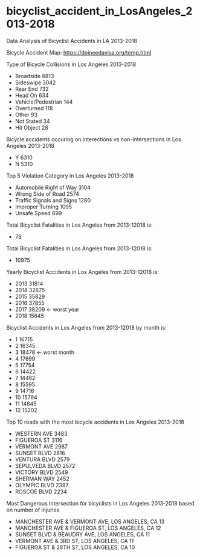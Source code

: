 # bicyclist_accident_in_LosAngeles_2013-2018
Data Analysis of Bicyclist Accidents in LA 2013-2018

Bicycle Accident Map:
https://doineedavisa.org/temp.html


Type of Bicycle Collisions in Los Angeles 2013-2018
- Broadside             6813
- Sideswipe             3042
- Rear End               732
- Head On                634
- Vehicle/Pedestrian     144
- Overturned             118
- Other                   93
- Not Stated              34
- Hit Object              28

Bicycle accidents occuring on interections vs non-intersections in Los Angeles 2013-2018
- Y    6310
- N    5310

Top 5 Violation Category in Los Angeles 2013-2018
- Automobile Right of Way                                        3104
- Wrong Side of Road                                             2574
- Traffic Signals and Signs                                      1280
- Improper Turning                                               1095
- Unsafe Speed                                                    699


Total Bicyclist Fatalities in Los Angeles from 2013-12018 is: 
* 78

Total Bicyclist Fatalities in Los Angeles from 2013-12018 is: 
* 10975

Yearly Bicyclist Accidents in Los Angeles from 2013-12018 is: 
- 2013    31814
- 2014    32675
- 2015    35829
- 2016    37855
- 2017    38209 <- worst year
- 2018    15645

Bicyclist Accidents in Los Angeles from 2013-12018 by month is: 
- 1     16715
- 2     16345
- 3     18478 <- worst month
- 4     17699
- 5     17754
- 6     14422
- 7     14462
- 8     15595
- 9     14716
- 10    15794
- 11    14845
- 12    15202

Top 10 roads with the most bicycle accidents in Los Angeles 2013-2018
- WESTERN AVE       3483
- FIGUEROA ST       3116
- VERMONT AVE       2987
- SUNSET BLVD       2816
- VENTURA BLVD      2579
- SEPULVEDA BLVD    2572
- VICTORY BLVD      2549
- SHERMAN WAY       2452
- OLYMPIC BLVD      2387
- ROSCOE BLVD       2234

Most Dangerous Intersection for bicyclists in Los Angeles 2013-2018 based on number of injuries
- MANCHESTER AVE & VERMONT AVE, LOS ANGELES, CA    13
- MANCHESTER AVE & FIGUEROA ST, LOS ANGELES, CA    12
- SUNSET BLVD & BEAUDRY AVE, LOS ANGELES, CA       11
- VERMONT AVE & 3RD ST, LOS ANGELES, CA            11
- FIGUEROA ST & 28TH ST, LOS ANGELES, CA           10
